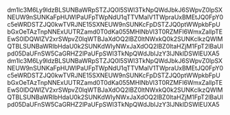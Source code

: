dm1lc3M6Ly9ldzBLSUNBaWRpSTZJQ0l5SWl3TkNpQWdJbkJ6SWpvZ0lpSXNEUW9nSUNKaFpHUWlPaUFpTWpNdU1qTTVMalV1TWpraUxBMEtJQ0FpY0c5eWRDSTZJQ0kwTVRJNE15SXNEUW9nSUNKcFpDSTZJQ0ptWWpkbFpUbGxOeTAzTnpNNExUUTRZamd0T0dKa055MHlNbVl3T0RZMFl6WmxZallpTEEwS0lDQWlZV2xrSWpvZ0lqWTBJaXdOQ2lBZ0ltNWxkQ0k2SUNKclkzQWlMQTBLSUNBaWRIbHdaU0k2SUNKdWIyNWxJaXdOQ2lBZ0ltaHZjM1FpT2lBaUlpd05DaUFnSW5CaGRHZ2lPaUFpSWl3TkNpQWdJblJzY3lJNklDSWlEUXA5
dm1lc3M6Ly9ldzBLSUNBaWRpSTZJQ0l5SWl3TkNpQWdJbkJ6SWpvZ0lpSXNEUW9nSUNKaFpHUWlPaUFpTWpNdU1qTTVMalV1TWpraUxBMEtJQ0FpY0c5eWRDSTZJQ0kwTVRJNE15SXNEUW9nSUNKcFpDSTZJQ0ptWWpkbFpUbGxOeTAzTnpNNExUUTRZamd0T0dKa055MHlNbVl3T0RZMFl6WmxZallpTEEwS0lDQWlZV2xrSWpvZ0lqWTBJaXdOQ2lBZ0ltNWxkQ0k2SUNKclkzQWlMQTBLSUNBaWRIbHdaU0k2SUNKdWIyNWxJaXdOQ2lBZ0ltaHZjM1FpT2lBaUlpd05DaUFnSW5CaGRHZ2lPaUFpSWl3TkNpQWdJblJzY3lJNklDSWlEUXA5

